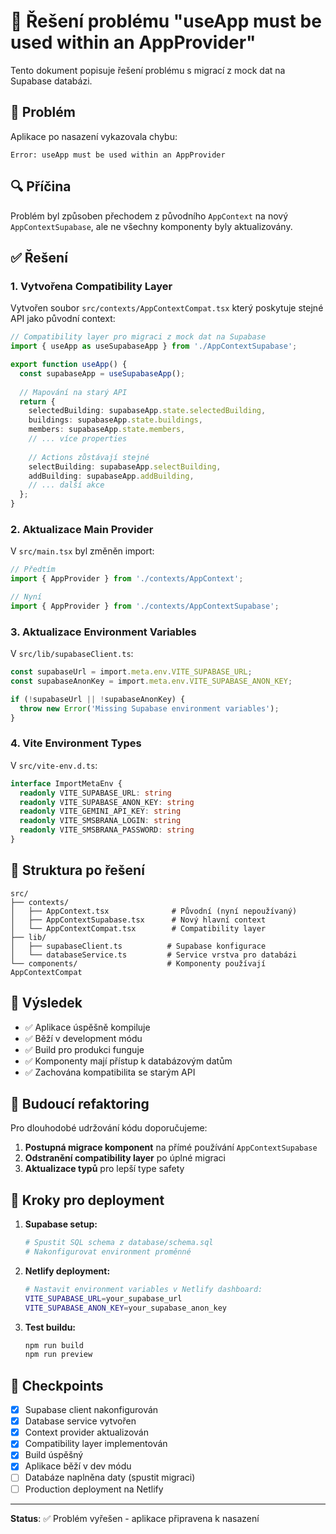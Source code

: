 # 🔧 Řešení problému "useApp must be used within an AppProvider"

Tento dokument popisuje řešení problému s migrací z mock dat na Supabase databázi.

## 🐛 Problém

Aplikace po nasazení vykazovala chybu:
```
Error: useApp must be used within an AppProvider
```

## 🔍 Příčina

Problém byl způsoben přechodem z původního `AppContext` na nový `AppContextSupabase`, ale ne všechny komponenty byly aktualizovány.

## ✅ Řešení

### 1. Vytvořena Compatibility Layer

Vytvořen soubor `src/contexts/AppContextCompat.tsx` který poskytuje stejné API jako původní context:

```typescript
// Compatibility layer pro migraci z mock dat na Supabase
import { useApp as useSupabaseApp } from './AppContextSupabase';

export function useApp() {
  const supabaseApp = useSupabaseApp();
  
  // Mapování na starý API
  return {
    selectedBuilding: supabaseApp.state.selectedBuilding,
    buildings: supabaseApp.state.buildings,
    members: supabaseApp.state.members,
    // ... více properties
    
    // Actions zůstávají stejné
    selectBuilding: supabaseApp.selectBuilding,
    addBuilding: supabaseApp.addBuilding,
    // ... další akce
  };
}
```

### 2. Aktualizace Main Provider

V `src/main.tsx` byl změněn import:
```typescript
// Předtím
import { AppProvider } from './contexts/AppContext';

// Nyní
import { AppProvider } from './contexts/AppContextSupabase';
```

### 3. Aktualizace Environment Variables

V `src/lib/supabaseClient.ts`:
```typescript
const supabaseUrl = import.meta.env.VITE_SUPABASE_URL;
const supabaseAnonKey = import.meta.env.VITE_SUPABASE_ANON_KEY;

if (!supabaseUrl || !supabaseAnonKey) {
  throw new Error('Missing Supabase environment variables');
}
```

### 4. Vite Environment Types

V `src/vite-env.d.ts`:
```typescript
interface ImportMetaEnv {
  readonly VITE_SUPABASE_URL: string
  readonly VITE_SUPABASE_ANON_KEY: string
  readonly VITE_GEMINI_API_KEY: string
  readonly VITE_SMSBRANA_LOGIN: string
  readonly VITE_SMSBRANA_PASSWORD: string
}
```

## 📂 Struktura po řešení

```
src/
├── contexts/
│   ├── AppContext.tsx              # Původní (nyní nepoužívaný)
│   ├── AppContextSupabase.tsx      # Nový hlavní context
│   └── AppContextCompat.tsx        # Compatibility layer
├── lib/
│   ├── supabaseClient.ts          # Supabase konfigurace
│   └── databaseService.ts         # Service vrstva pro databázi
└── components/                    # Komponenty používají AppContextCompat
```

## 🚀 Výsledek

- ✅ Aplikace úspěšně kompiluje
- ✅ Běží v development módu
- ✅ Build pro produkci funguje
- ✅ Komponenty mají přístup k databázovým datům
- ✅ Zachována kompatibilita se starým API

## 🔄 Budoucí refaktoring

Pro dlouhodobé udržování kódu doporučujeme:

1. **Postupná migrace komponent** na přímé používání `AppContextSupabase`
2. **Odstranění compatibility layer** po úplné migraci
3. **Aktualizace typů** pro lepší type safety

## 📝 Kroky pro deployment

1. **Supabase setup:**
   ```bash
   # Spustit SQL schema z database/schema.sql
   # Nakonfigurovat environment proměnné
   ```

2. **Netlify deployment:**
   ```bash
   # Nastavit environment variables v Netlify dashboard:
   VITE_SUPABASE_URL=your_supabase_url
   VITE_SUPABASE_ANON_KEY=your_supabase_anon_key
   ```

3. **Test buildu:**
   ```bash
   npm run build
   npm run preview
   ```

## 🎯 Checkpoints

- [x] Supabase client nakonfigurován
- [x] Database service vytvořen
- [x] Context provider aktualizován
- [x] Compatibility layer implementován
- [x] Build úspěšný
- [x] Aplikace běží v dev módu
- [ ] Databáze naplněna daty (spustit migraci)
- [ ] Production deployment na Netlify

---

**Status**: ✅ Problém vyřešen - aplikace připravena k nasazení
